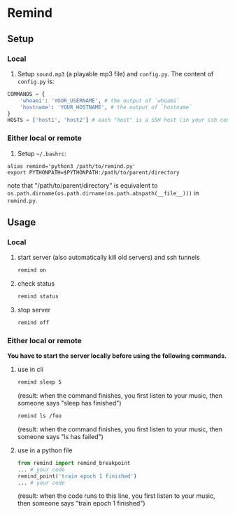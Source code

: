 # Remind

## Setup

### Local

1. Setup `sound.mp3` (a playable mp3 file) and `config.py`. The content of `config.py` is:

```python
COMMANDS = {
    'whoami': 'YOUR_USERNAME', # the output of `whoami`
    'hostname': 'YOUR_HOSTNAME', # the output of `hostname`
}
HOSTS = ['host1', 'host2'] # each "host" is a SSH host (in your ssh config)
```

### Either local or remote

1. Setup `~/.bashrc`:

```shell
alias remind='python3 /path/to/remind.py'
export PYTHONPATH=$PYTHONPATH:/path/to/parent/directory
```

note that "/path/to/parent/directory" is equivalent to `os.path.dirname(os.path.dirname(os.path.abspath(__file__)))` in `remind.py`.

## Usage

### Local

1. start server (also automatically kill old servers) and ssh tunnels

    ```bash
    remind on
    ```

2. check status
    
    ```bash
    remind status
    ``` 

3. stop server

    ```bash
    remind off
    ```

### Either local or remote

**You have to start the server locally before using the following commands.**

1. use in cli

    ```bash
    remind sleep 5
    ```

    (result: when the command finishes, you first listen to your music, then someone says "sleep has finished")

    ```bash
    remind ls /foo
    ```

    (result: when the command finishes, you first listen to your music, then someone says "ls has failed")

2. use in a python file

    ```python
    from remind import remind_breakpoint
    ... # your code
    remind_point('train epoch 1 finished')
    ... # your code
    ```

    (result: when the code runs to this line, you first listen to your music, then someone says "train epoch 1 finished")